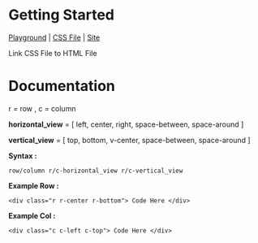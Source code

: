 
# Getting Started 

[Playground](https://niteshsingh2001.github.io/layout.css/res/pages/playground.html) | [CSS File](https://niteshsingh2001.github.io/layout.css/res/css/layout.css) | [Site](https://niteshsingh2001.github.io/layout.css/)

Link CSS File  to HTML File

# Documentation

r = row , c = column

**horizontal\_view** = \[ left, center, right, space-between, space-around \]  
  
**vertical\_view** = \[ top, bottom, v-center, space-between, space-around \]


**Syntax :**  
  
` row/column r/c-horizontal_view r/c-vertical_view `

  
**Example Row :**

  
  

 ` <div class="r r-center r-bottom"> Code Here </div> `

  
  

**Example Col :**

  
  

` <div class="c c-left c-top"> Code Here </div> `

  
  
